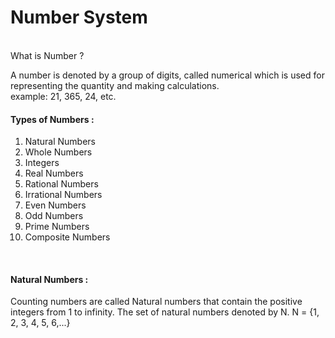 <h1>Number System</h1>
<br>
What is Number ?

A number is denoted by a group of digits, called numerical which is used for representing the quantity and making calculations.<br>
example: 21, 365, 24, etc.

<h4>Types of Numbers :</h4>

1. Natural Numbers
2. Whole Numbers
3. Integers
4. Real Numbers
5. Rational Numbers
6. Irrational Numbers
7. Even Numbers
8. Odd Numbers
9. Prime Numbers
10. Composite Numbers

<br>


<h4>Natural Numbers :</h4>
Counting numbers are called Natural numbers that contain the positive integers from 1 to infinity.
The set of natural numbers denoted by N.
N = {1, 2, 3, 4, 5, 6,...}